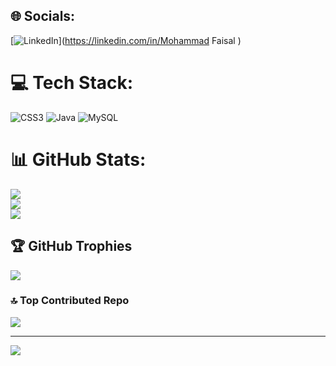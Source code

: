 
## 🌐 Socials:
[![LinkedIn](https://img.shields.io/badge/LinkedIn-%230077B5.svg?logo=linkedin&logoColor=white)](https://linkedin.com/in/Mohammad Faisal ) 

# 💻 Tech Stack:
![CSS3](https://img.shields.io/badge/css3-%231572B6.svg?style=for-the-badge&logo=css3&logoColor=white) ![Java](https://img.shields.io/badge/java-%23ED8B00.svg?style=for-the-badge&logo=openjdk&logoColor=white) ![MySQL](https://img.shields.io/badge/mysql-%2300000f.svg?style=for-the-badge&logo=mysql&logoColor=white)
# 📊 GitHub Stats:
![](https://github-readme-stats.vercel.app/api?username=CodingGhoost02&theme=blue-green&hide_border=false&include_all_commits=true&count_private=true)<br/>
![](https://github-readme-streak-stats.herokuapp.com/?user=CodingGhoost02&theme=blue-green&hide_border=false)<br/>
![](https://github-readme-stats.vercel.app/api/top-langs/?username=CodingGhoost02&theme=blue-green&hide_border=false&include_all_commits=true&count_private=true&layout=compact)

## 🏆 GitHub Trophies
![](https://github-profile-trophy.vercel.app/?username=CodingGhoost02&theme=dracula&no-frame=true&no-bg=false&margin-w=4)

### 🔝 Top Contributed Repo
![](https://github-contributor-stats.vercel.app/api?username=CodingGhoost02&limit=5&theme=dark_dimmed&combine_all_yearly_contributions=true)

---
[![](https://visitcount.itsvg.in/api?id=CodingGhoost02&icon=1&color=0)](https://visitcount.itsvg.in)

<!-- Proudly created with GPRM ( https://gprm.itsvg.in ) -->
